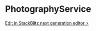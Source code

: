 # PhotographyService

[Edit in StackBlitz next generation editor ⚡️](https://stackblitz.com/~/github.com/priyankalima/PhotographyService)